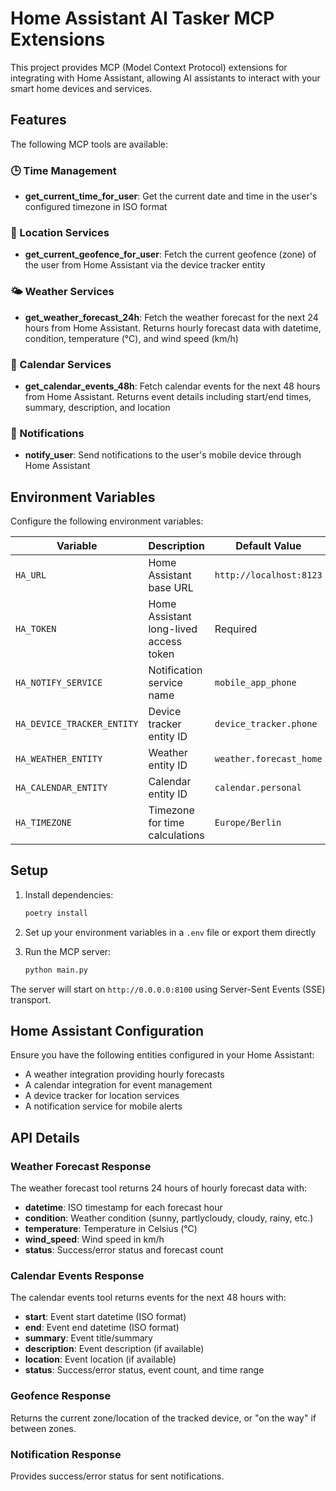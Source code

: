 # Home Assistant AI Tasker MCP Extensions

This project provides MCP (Model Context Protocol) extensions for integrating with Home Assistant, allowing AI assistants to interact with your smart home devices and services.

## Features

The following MCP tools are available:

### 🕒 Time Management
- **get_current_time_for_user**: Get the current date and time in the user's configured timezone in ISO format

### 📍 Location Services  
- **get_current_geofence_for_user**: Fetch the current geofence (zone) of the user from Home Assistant via the device tracker entity

### 🌤️ Weather Services
- **get_weather_forecast_24h**: Fetch the weather forecast for the next 24 hours from Home Assistant. Returns hourly forecast data with datetime, condition, temperature (°C), and wind speed (km/h)

### 📅 Calendar Services
- **get_calendar_events_48h**: Fetch calendar events for the next 48 hours from Home Assistant. Returns event details including start/end times, summary, description, and location

### 📱 Notifications
- **notify_user**: Send notifications to the user's mobile device through Home Assistant

## Environment Variables

Configure the following environment variables:

| Variable | Description | Default Value |
|----------|-------------|---------------|
| `HA_URL` | Home Assistant base URL | `http://localhost:8123` |
| `HA_TOKEN` | Home Assistant long-lived access token | Required |
| `HA_NOTIFY_SERVICE` | Notification service name | `mobile_app_phone` |
| `HA_DEVICE_TRACKER_ENTITY` | Device tracker entity ID | `device_tracker.phone` |
| `HA_WEATHER_ENTITY` | Weather entity ID | `weather.forecast_home` |
| `HA_CALENDAR_ENTITY` | Calendar entity ID | `calendar.personal` |
| `HA_TIMEZONE` | Timezone for time calculations | `Europe/Berlin` |

## Setup

1. Install dependencies:
   ```bash
   poetry install
   ```

2. Set up your environment variables in a `.env` file or export them directly

3. Run the MCP server:
   ```bash
   python main.py
   ```

The server will start on `http://0.0.0.0:8100` using Server-Sent Events (SSE) transport.

## Home Assistant Configuration

Ensure you have the following entities configured in your Home Assistant:

- A weather integration providing hourly forecasts
- A calendar integration for event management
- A device tracker for location services
- A notification service for mobile alerts

## API Details

### Weather Forecast Response

The weather forecast tool returns 24 hours of hourly forecast data with:
- **datetime**: ISO timestamp for each forecast hour
- **condition**: Weather condition (sunny, partlycloudy, cloudy, rainy, etc.)
- **temperature**: Temperature in Celsius (°C)
- **wind_speed**: Wind speed in km/h
- **status**: Success/error status and forecast count

### Calendar Events Response

The calendar events tool returns events for the next 48 hours with:
- **start**: Event start datetime (ISO format)
- **end**: Event end datetime (ISO format)
- **summary**: Event title/summary
- **description**: Event description (if available)
- **location**: Event location (if available)
- **status**: Success/error status, event count, and time range

### Geofence Response

Returns the current zone/location of the tracked device, or "on the way" if between zones.

### Notification Response

Provides success/error status for sent notifications.
